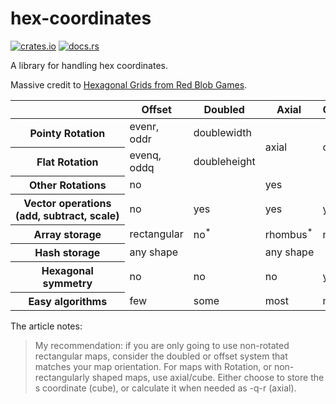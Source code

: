# hex-coordinates

[![crates.io](https://img.shields.io/crates/v/hex-coordinates)](https://crates.io/crates/hex-coordinates)
[![docs.rs](https://img.shields.io/docsrs/hex-coordinates)](https://docs.rs/hex-coordinates/)

A library for handling hex coordinates.

Massive credit to [Hexagonal Grids from Red Blob Games](https://www.redblobgames.com/grids/hexagons/).

<table class="grid-comparison"><thead><tr><th></th><th>Offset</th><th>Doubled</th><th>Axial</
th><th>Cube</th></tr></thead><tbody><tr><th>Pointy Rotation</th><td>evenr,
oddr</td><td>doublewidth</td><td rowspan="2">axial</td><td
rowspan="2">cube</td></tr><tr><th>Flat Rotation</th><td>evenq,
oddq</td><td>doubleheight</td></tr><tr><th>Other Rotations</th><td colspan="2">no</td><td
colspan="2">yes</td></tr><tr><th>Vector operations
(add,&nbsp;subtract,&nbsp;scale)</th><td>no</td><td>yes</td><td>yes</td><td>yes</td></
tr><tr><th>Array
storage</th><td>rectangular</td><td>no<sup>*</sup></td><td>rhombus<sup>*</sup></td><td>no<sup>*
</sup></td></tr><tr><th>Hash storage</th><td colspan="2">any shape</td><td colspan="2">any
shape</td></tr><tr><th>Hexagonal
symmetry</th><td>no</td><td>no</td><td>no</td><td>yes</td></tr><tr><th>Easy
algorithms</th><td>few</td><td>some</td><td>most</td><td>most</td></tr></tbody></table>

The article notes:
> My recommendation: if you are only going to use non-rotated rectangular maps, consider the
> doubled or offset system that matches your map orientation. For maps with Rotation, or
> non-rectangularly shaped maps, use axial/cube. Either choose to store the s coordinate (cube),
> or calculate it when needed as -q-r (axial).
